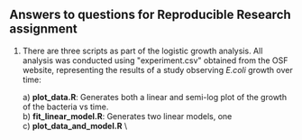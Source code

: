 ## Answers to questions for Reproducible Research assignment

1) There are three scripts as part of the logistic growth analysis. All analysis was conducted using "experiment.csv" obtained from the OSF website, representing the results of a study observing *E.coli* growth over time:

   a) **plot_data.R**: Generates both a linear and semi-log plot of the growth of the bacteria vs time.   \
   b) **fit_linear_model.R**: Generates two linear models, one  \
   c) **plot_data_and_model.R** \
   
